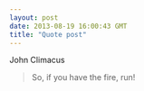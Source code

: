 ```yaml
---
layout: post
date: 2013-08-19 16:00:43 GMT
title: "Quote post"
---
```

John Climacus

<blockquote>So, if you have the fire, run!</blockquote>